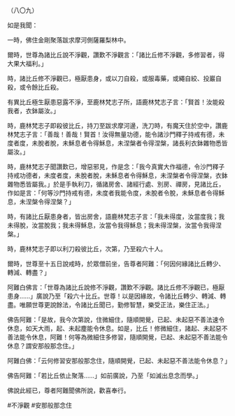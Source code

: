 （八〇九）

如是我聞：

一時，佛住金剛聚落跋求摩河側薩羅梨林中。

爾時，世尊為諸比丘說不淨觀，讚歎不淨觀言：「諸比丘修不淨觀，多修習者，得大果大福利。」

時，諸比丘修不淨觀已，極厭患身，或以刀自殺，或服毒藥，或繩自絞、投巖自殺，或令餘比丘殺。

有異比丘極生厭患惡露不淨，至鹿林梵志子所，語鹿林梵志子言：「賢首！汝能殺我者，衣鉢屬汝。」

時，鹿林梵志子即殺彼比丘，持刀至跋求摩河邊，洗刀時，有魔天住於空中，讚鹿林梵志子言：「善哉！善哉！賢首！汝得無量功德，能令諸沙門釋子持戒有德，未度者度，未脫者脫，未穌息者令得穌息，未涅槃者令得涅槃，諸長利衣鉢雜物悉皆屬汝。」

時，鹿林梵志子聞讚歎已，增惡邪見，作是念：「我今真實大作福德，令沙門釋子持戒功德者，未度者度，未脫者脫，未穌息者令得穌息，未涅槃者令得涅槃，衣鉢雜物悉皆屬我。」於是手執利刀，循諸房舍、諸經行處、別房、禪房，見諸比丘，作如是言：「何等沙門持戒有德，未度者我能令度，未脫者令脫，未穌息者令得穌息，未涅槃令得涅槃？」

時，有諸比丘厭患身者，皆出房舍，語鹿林梵志子言：「我未得度，汝當度我；我未得脫，汝當脫我；我未得穌息，汝當令我得穌息；我未得涅槃，汝當令我得涅槃。」

時，鹿林梵志子即以利刀殺彼比丘，次第，乃至殺六十人。

爾時，世尊至十五日說戒時，於眾僧前坐，告尊者阿難：「何因何緣諸比丘轉少、轉減、轉盡？」

阿難白佛言：「世尊為諸比丘說修不淨觀，讚歎不淨觀。諸比丘修不淨觀已，極厭患身……」廣說乃至「殺六十比丘。世尊！以是因緣故，令諸比丘轉少、轉減、轉盡。唯願世尊更說餘法，令諸比丘聞已，勤修智慧，樂受正法，樂住正法。」

佛告阿難：「是故，我今次第說，住微細住，隨順開覺，已起、未起惡不善法速令休息，如天大雨，起、未起塵能令休息。如是，比丘！修微細住，諸起、未起惡不善法能令休息，阿難！何等為微細住多修習，隨順開覺，已起、未起惡不善法能令休息？謂安那般那念住。」

阿難白佛：「云何修習安那般那念住，隨順開覺，已起、未起惡不善法能令休息？」

佛告阿難：「若比丘依止聚落……」如前廣說，乃至「如滅出息念而學。」

佛說此經已，尊者阿難聞佛所說，歡喜奉行。






#不淨觀
#安那般那念住
